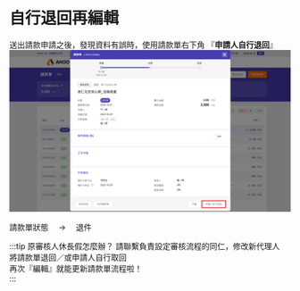 # 自行退回再編輯

送出請款申請之後，發現資料有誤時，使用請款單右下角 『**申請人自行退回**』
![申請人自行退回](./retrieve.png)

請款單狀態　 → 　退件

:::tip 原審核人休長假怎麼辦？
請聯繫負責設定審核流程的同仁，修改新代理人  
將請款單退回／或申請人自行取回  
再次『編輯』就能更新請款單流程啦！  
:::
